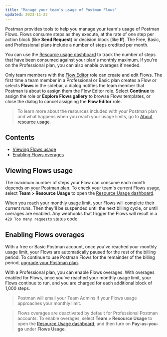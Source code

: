 ```yaml
---
title: "Manage your team’s usage of Postman Flows"
updated: 2023-11-22
---
```


Postman provides tools to help you manage your team's usage of Postman Flows. Flows consume steps as they execute, at the rate of one step per action block (like **Send Request**) or decision block (like **If**). The Free, Basic, and Professional plans include a number of steps credited per month.

You can use the [Resource usage dashboard](https://go.postman.co/usage) to track the number of steps that have been consumed against your plan's monthly maximum. If you're on the Professional plan, you can also enable overages if needed.

Only team members with the [Flow Editor](/docs/collaborating-in-postman/roles-and-permissions/#team-roles) role can create and edit Flows. The first time a team member in a Professional or Basic plan creates a Flow or selects **Flows** in the sidebar, a dialog notifies the team member that Postman is about to assign them the Flow Editor role. Select **Continue** to assign the role or **Explore Flows gallery** to browse Flows templates, or close the dialog to cancel assigning the **Flow Editor** role.

> To learn more about the resources included with your Postman plan and what happens when you reach your usage limits, go to [About resource usage](/docs/billing/resource-usage/).

## Contents

* [Viewing Flows usage](#viewing-flows-usage)
* [Enabling Flows overages](#enabling-flows-overages)

## Viewing Flows usage

The maximum number of steps your Flow can consume each month depends on your [Postman plan](https://www.postman.com/pricing/). To check your team's current Flows usage, select **Team > Resource Usage** to open the [Resource Usage dashboard](https://go.postman.co/usage).

When you reach your monthly usage limit, your Flows will complete their current runs. Then they'll be suspended until the next billing cycle, or until overages are enabled. Any webhooks that trigger the Flows will result in a `429 Too many requests` status code.

## Enabling Flows overages

With a free or Basic Postman account, once you've reached your monthly usage limit, your Flows are automatically paused for the rest of the billing period. To continue to use Postman Flows for the remainder of the billing period, [upgrade your Postman plan](https://go.postman.co/purchase).

With a Professional plan, you can enable Flows overages. With overages enabled for Flows, once you've reached your monthly usage limit, your Flows continue to run, and you are charged for each additional block of 1,000 steps.

> Postman will email your Team Admins if your Flows usage approaches your monthly limit.
<!-- -->
> Flows overages are deactivated by default for Professional Postman accounts. To enable overages, select **Team > Resource Usage** to open the [Resource Usage dashboard](https://go.postman.co/usage), and then turn on **Pay-as-you-go** under **Flows Usage**.
